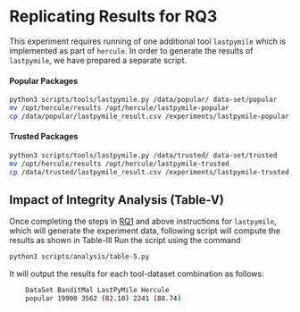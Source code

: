 # Replicating Results for RQ3

This experiment requires running of one additional tool `lastpymile` which is implemented
as part of `hercule`. In order to generate the results of `lastpymile`, we have prepared a separate script.

#### Popular Packages
```bash
python3 scripts/tools/lastpymile.py /data/popular/ data-set/popular
mv /opt/hercule/results /opt/hercule/lastpymile-popular
cp /data/popular/lastpymile_result.csv /experiments/lastpymile-popular.csv

```

#### Trusted Packages
```bash
python3 scripts/tools/lastpymile.py /data/trusted/ data-set/trusted
mv /opt/hercule/results /opt/hercule/lastpymile-trusted
cp /data/trusted/lastpymile_result.csv /experiments/lastpymile-trusted.csv

```


## Impact of Integrity Analysis (Table-V)
Once completing the steps in [RQ1](RQ1.md) and above instructions for `lastpymile`, which will generate the experiment data, following script will compute the results as shown in Table-III
Run the script using the command
```bash
python3 scripts/analysis/table-5.py
```
It will output the results for each tool-dataset combination as follows:
```bash
    DataSet BanditMal LastPyMile Hercule
    popular 19900 3562 (82.10) 2241 (88.74)

```


